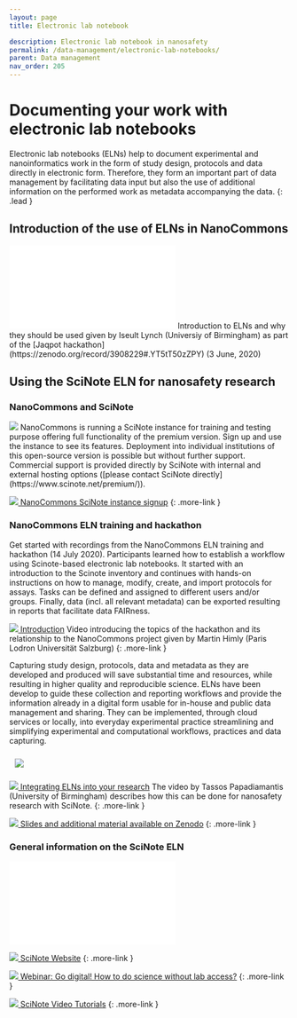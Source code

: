 ```yaml
---
layout: page
title: Electronic lab notebook

description: Electronic lab notebook in nanosafety
permalink: /data-management/electronic-lab-notebooks/
parent: Data management
nav_order: 205
---
```


#  Documenting your work with electronic lab notebooks

Electronic lab notebooks (ELNs) help to document experimental and nanoinformatics work in the form of study design, protocols and data directly in electronic form. Therefore, they form an important part of data management by facilitating data input but also the use of additional information on the performed work as metadata accompanying the data.
{: .lead }

## Introduction of the use of ELNs in NanoCommons
<iframe src="//www.youtube.com/embed/tM814yEukfA" frameborder="0" allowfullscreen="allowfullscreen">&nbsp;</iframe>
Introduction to ELNs and why they should be used given by Iseult Lynch (Universiy of Birmingham) as part of the [Jaqpot hackathon](https://zenodo.org/record/3908229#.YT5tT50zZPY) (3 June, 2020)

## Using the SciNote ELN for nanosafety research

### NanoCommons and SciNote

<img src="{{site.baseurl}}/images/NanoCommons-SciNote.jpg" class="image--right">
NanoCommons is running a SciNote instance for training and testing purpose offering full functionality of the premium version. Sign up and use the instance to see its features. Deployment into individual institutions of this open-source version is possible but without further support. Commercial support is provided directly by SciNote with internal and external hosting options ([please contact SciNote directly](https://www.scinote.net/premium/)).

[<img src="{{site.baseurl}}/images/icons/file.svg" class="more-link-icon"> NanoCommons SciNote instance signup](https://scinote.sevenpastnine.com/)
{: .more-link }

### NanoCommons ELN training and hackathon

Get started with recordings from the NanoCommons ELN training and hackathon (14 July 2020). Participants learned how to establish a workflow using Scinote-based electronic lab notebooks. It started with an introduction to the Scinote inventory and continues with hands-on instructions on how to manage, modify, create, and import protocols for assays. Tasks can be defined and assigned to different users and/or groups. Finally, data (incl. all relevant metadata) can be exported resulting in reports that facilitate data FAIRness.

[<img src="{{site.baseurl}}/images/icons/youtube.svg" class="more-link-icon"> Introduction](https://www.youtube.com/watch?v=mxGlvWzFnHI&ab_channel=NanoCommons)
Video introducing the topics of the hackathon and its relationship to the NanoCommons project given by Martin Himly (Paris Lodron Universität Salzburg)
{: .more-link }

Capturing study design, protocols, data and metadata as they are developed and produced will save substantial time and resources, while resulting in higher quality and reproducible science. ELNs have been develop to guide these collection and reporting workflows and provide the information already in a digital form usable for in-house and public data management and sharing. They can be implemented, through cloud services or locally, into everyday experimental practice streamlining and simplifying experimental and computational workflows, practices and data capturing.

<img src="{{site.baseurl}}/images/ELN-hackathon.jpg" style="padding: 10px;">

[<img src="{{site.baseurl}}/images/icons/youtube.svg" class="more-link-icon"> Integrating ELNs into your research](https://www.youtube.com/watch?v=mvIDkERUeHM&ab_channel=NanoCommons)
The video by Tassos Papadiamantis (University of Birmingham) describes how this can be done for nanosafety research with SciNote.
{: .more-link }

[<img src="{{site.baseurl}}/images/icons/file.svg" class="more-link-icon"> Slides and additional material available on Zenodo](https://zenodo.org/record/4518805#.YSjw144zaUl)
{: .more-link }

### General information on the SciNote ELN
<iframe src="//www.youtube.com/embed/NWhsjR_qap4" frameborder="0" allowfullscreen="allowfullscreen">&nbsp;</iframe>

[<img src="{{site.baseurl}}/images/icons/file.svg" class="more-link-icon"> SciNote Website](https://www.scinote.net/)
{: .more-link }

[<img src="{{site.baseurl}}/images/icons/file.svg" class="more-link-icon"> Webinar: Go digital! How to do science without lab access?](https://www.scinote.net/webinar-go-digital/)
{: .more-link }

[<img src="{{site.baseurl}}/images/icons/file.svg" class="more-link-icon"> SciNote Video Tutorials](https://www.scinote.net/tutorials/)
{: .more-link }
